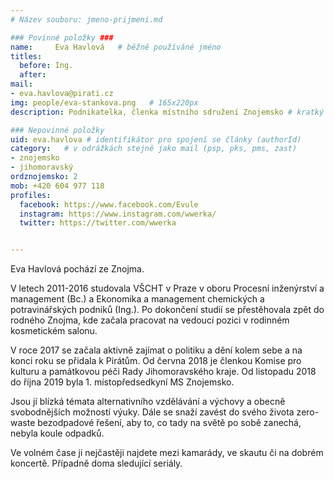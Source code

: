 ```yaml
---
# Název souboru: jmeno-prijmeni.md

### Povinné položky ###
name:     Eva Havlová  	# běžně používáné jméno
titles:
  before: Ing. 
  after:
mail:
- eva.havlova@pirati.cz
img: people/eva-stankova.png   # 165x220px
description: Podnikatelka, členka místního sdružení Znojemsko # kratký popis, max 160 znaků

### Nepovinné položky
uid: eva.havlova # identifikátor pro spojení se články (authorId)
category: 	# v odrážkách stejně jako mail (psp, pks, pms, zast)
- znojemsko
- jihomoravský
ordznojemsko: 2
mob: +420 604 977 118
profiles:
  facebook: https://www.facebook.com/Evule
  instagram: https://www.instagram.com/wwerka/
  twitter: https://twitter.com/wwerka


---
```


Eva Havlová pochází ze Znojma.

V letech 2011-2016 studovala VŠCHT v Praze v oboru Procesní inženýrství a management (Bc.) a Ekonomika a management chemických a potravinářských podniků (Ing.). Po dokončení studií se přestěhovala zpět do rodného Znojma, kde začala pracovat na vedoucí pozici v rodinném kosmetickém salonu.

V roce 2017 se začala aktivně zajímat o politiku a dění kolem sebe a na konci roku se přidala k Pirátům. Od června 2018 je členkou Komise pro kulturu a památkovou péči Rady Jihomoravského kraje. Od listopadu 2018 do října 2019 byla 1. místopředsedkyní MS Znojemsko.

Jsou jí blízká témata alternativního vzdělávání a výchovy a obecně svobodnějších možností výuky. Dále se snaží zavést do svého života zero-waste bezodpadové řešení, aby to, co tady na světě po sobě zanechá, nebyla koule odpadků.

Ve volném čase ji nejčastěji najdete mezi kamarády, ve skautu či na dobrém koncertě. Případně doma sledující seriály.
